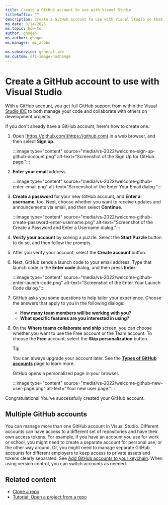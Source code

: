 ```yaml
---
title: Create a GitHub account to use with Visual Studio
titleSuffix: ""
description: Create a GitHub account to use with Visual Studio so that you can manage your code and collaborate on projects with your team.
ms.date: 3/14/2025
ms.topic: how-to
author: ghogen
ms.author: ghogen
ms.manager: mijacobs

ms.subservice: general-ide
ms.custom: sfi-image-nochange
---
```

# Create a GitHub account to use with Visual Studio

With a GitHub account, you get [full GitHub support](https://visualstudio.microsoft.com/vs/github/) from within the [Visual Studio IDE](../get-started/visual-studio-ide.md) to both manage your code and collaborate with others on development projects.

If you don't already have a GitHub account, here's how to create one.

1. Open [https://github.com](https://github.com) in a web browser, and then select **Sign up**.

    :::image type="content" source="media/vs-2022/welcome-sign-up-github-account.png" alt-text="Screenshot of the Sign Up for GitHub page.":::

1. **Enter your email** address.

    :::image type="content" source="media/vs-2022/welcome-github-enter-email.png" alt-text="Screenshot of the Enter Your Email dialog.":::

1. **Create a password** for your new GitHub account, and **Enter a username**, too. Next, choose whether you want to receive updates and announcements via email, and then select **Continue**.

    :::image type="content" source="media/vs-2022/welcome-github-create-password-enter-username.png" alt-text="Screenshot of the Create a Password and Enter a Username dialog.":::

1. **Verify your account** by solving a puzzle. Select the **Start Puzzle** button to do so, and then follow the prompts.

1. After you verify your account, select the **Create account** button.

1. Next, GitHub sends a launch code to your email address. Type that launch code in the **Enter code** dialog, and then press **Enter**.

    :::image type="content" source="media/vs-2022/welcome-github-enter-launch-code.png" alt-text="Screenshot of the Enter Your Launch Code dialog.":::

1. GitHub asks you some questions to help tailor your experience. Choose the answers that apply to you in the following dialogs:

   - **How many team members will be working with you?**
   - **What specific features are you interested in using?**

1. On the **Where teams collaborate and ship** screen, you can choose whether you want to use the Free account or the Team account. To choose the **Free** account, select the **Skip personalization** button.

    > [!TIP]
    > You can always upgrade your account later. See the [**Types of GitHub accounts**](https://docs.github.com/get-started/learning-about-github/types-of-github-accounts) page to learn more.

    GitHub opens a personalized page in your browser.

    :::image type="content" source="media/vs-2022/welcome-github-new-user-page.png" alt-text="Your new user page.":::

Congratulations! You've successfully created your GitHub account.

## Multiple GitHub accounts

You can manage more than one GitHub account in Visual Studio. Different accounts can have access to a different set of repositories and have their own access tokens. For example, if you have an account you use for work or school, you might need to create a separate account for personal use, or the other way around. Or, you might need to manage separate GitHub accounts for different employers to keep access to private assets and tokens clearly separated. See [Add GitHub accounts to your keychain](../ide/work-with-github-accounts.md). When using version control, you can switch accounts as needed.

## Related content

- [Clone a repo](git-clone-repository.md)
- [Tutorial: Open a project from a repo](../get-started/tutorial-open-project-from-repo.md)

